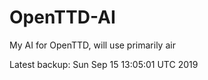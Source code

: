 # OpenTTD-AI
My AI for OpenTTD, will use primarily air

Latest backup: Sun Sep 15 13:05:01 UTC 2019
